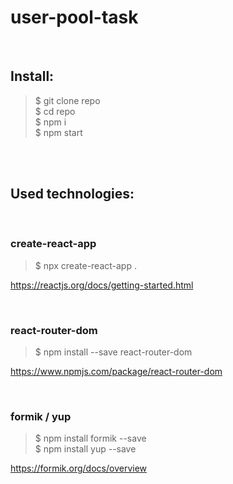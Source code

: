 # user-pool-task

</br>

## Install:

> $ git clone repo</br>
> $ cd repo</br>
> $ npm i</br>
> $ npm start</br>

</br>
</br>

## Used technologies:

</br>

### create-react-app

> \$ npx create-react-app .

https://reactjs.org/docs/getting-started.html

</br>

### react-router-dom

> \$ npm install --save react-router-dom</br>

https://www.npmjs.com/package/react-router-dom

</br>

### formik / yup

> $ npm install formik --save</br>
> $ npm install yup --save</br>

https://formik.org/docs/overview

</br>
